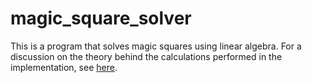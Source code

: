 # magic_square_solver

This is a program that solves magic squares using linear algebra. For a discussion on the theory behind the calculations performed in the implementation, see [here](<Magic Squares.pdf>).
